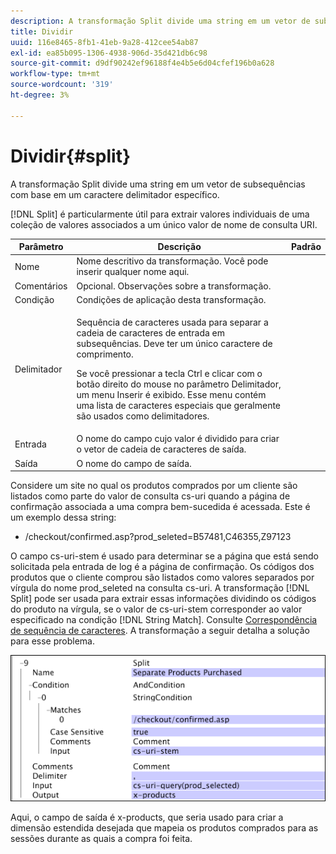 ```yaml
---
description: A transformação Split divide uma string em um vetor de subsequências com base em um caractere delimitador específico.
title: Dividir
uuid: 116e8465-8fb1-41eb-9a28-412cee54ab87
exl-id: ea85b095-1306-4938-906d-35d421db6c98
source-git-commit: d9df90242ef96188f4e4b5e6d04cfef196b0a628
workflow-type: tm+mt
source-wordcount: '319'
ht-degree: 3%

---
```


# Dividir{#split}

A transformação Split divide uma string em um vetor de subsequências com base em um caractere delimitador específico.

[!DNL Split] é particularmente útil para extrair valores individuais de uma coleção de valores associados a um único valor de nome de consulta URI.

<table id="table_C97DA4E45DA844FAB8D61AABA22FF809"> 
 <thead> 
  <tr> 
   <th colname="col1" class="entry"> Parâmetro </th> 
   <th colname="col2" class="entry"> Descrição </th> 
   <th colname="col3" class="entry"> Padrão </th> 
  </tr> 
 </thead>
 <tbody> 
  <tr> 
   <td colname="col1"> Nome </td> 
   <td colname="col2"> Nome descritivo da transformação. Você pode inserir qualquer nome aqui. </td> 
   <td colname="col3"> </td> 
  </tr> 
  <tr> 
   <td colname="col1"> Comentários </td> 
   <td colname="col2"> Opcional. Observações sobre a transformação. </td> 
   <td colname="col3"> </td> 
  </tr> 
  <tr> 
   <td colname="col1"> Condição </td> 
   <td colname="col2"> Condições de aplicação desta transformação. </td> 
   <td colname="col3"> </td> 
  </tr> 
  <tr> 
   <td colname="col1"> Delimitador </td> 
   <td colname="col2"> <p>Sequência de caracteres usada para separar a cadeia de caracteres de entrada em subsequências. Deve ter um único caractere de comprimento. </p> <p> Se você pressionar a tecla Ctrl e clicar com o botão direito do mouse no parâmetro Delimitador, um menu Inserir é exibido. Esse menu contém uma lista de caracteres especiais que geralmente são usados como delimitadores. </p> </td> 
   <td colname="col3"> </td> 
  </tr> 
  <tr> 
   <td colname="col1"> Entrada </td> 
   <td colname="col2"> O nome do campo cujo valor é dividido para criar o vetor de cadeia de caracteres de saída. </td> 
   <td colname="col3"> </td> 
  </tr> 
  <tr> 
   <td colname="col1"> Saída </td> 
   <td colname="col2"> O nome do campo de saída. </td> 
   <td colname="col3"> </td> 
  </tr> 
 </tbody> 
</table>

Considere um site no qual os produtos comprados por um cliente são listados como parte do valor de consulta cs-uri quando a página de confirmação associada a uma compra bem-sucedida é acessada. Este é um exemplo dessa string:

* /checkout/confirmed.asp?prod_seleted=B57481,C46355,Z97123

O campo cs-uri-stem é usado para determinar se a página que está sendo solicitada pela entrada de log é a página de confirmação. Os códigos dos produtos que o cliente comprou são listados como valores separados por vírgula do nome prod_seleted na consulta cs-uri. A transformação [!DNL Split] pode ser usada para extrair essas informações dividindo os códigos do produto na vírgula, se o valor de cs-uri-stem corresponder ao valor especificado na condição [!DNL String Match]. Consulte [Correspondência de sequência de caracteres](../../../../../home/c-dataset-const-proc/c-conditions/c-test-ops/c-test-op-con.md#section-f8d132085c6b4500bfbe4515b848142f). A transformação a seguir detalha a solução para esse problema.

![](assets/cfg_TransformationType_Split.png)

Aqui, o campo de saída é x-products, que seria usado para criar a dimensão estendida desejada que mapeia os produtos comprados para as sessões durante as quais a compra foi feita.
